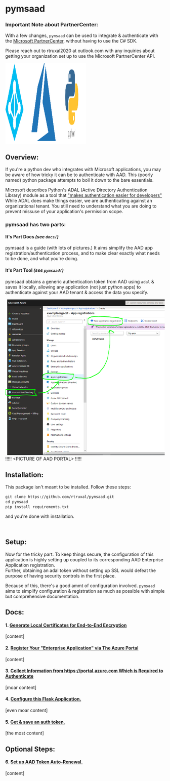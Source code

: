 pymsaad
=======================

### Important Note about PartnerCenter: 
With a few changes, `pymsaad` can be used to integrate & authenticate with the [Microsoft PartnerCenter](https://partnercenter.microsoft.com), without having to use the C# SDK.  

Please reach out to rtruxal2020 at outlook.com with any inquiries about getting your organization set up to use the Microsoft PartnerCenter API.

<img align="center" width="255" height="255" src="https://github.com/rtruxal/pymsaad/blob/master/docs/img/cannot_get_github_to_put_these_in_line.png">


## Overview:
If you're a python dev who integrates with Microsoft applications, you may be aware of how tricky it can be to authenticate with AAD. 
This (poorly named) python package attempts to boil it down to the bare essentials.  

Microsoft describes Python's ADAL (Active Directory Authentication Library) module as a tool that ["makes authentication easier for developers"](https://docs.microsoft.com/en-us/azure/active-directory/develop/active-directory-authentication-libraries)
While ADAL does make things easier, we are authenticating against an organizational tenant. You still need to understand what you are doing to prevent missuse of your application's permission scope. 



### pymsaad has two parts:
#### It's Part Docs _(see `docs/`)_
pymsaad is a guide (with lots of pictures.) It aims simplify the AAD app registration/authentication process, and to make clear exactly what needs to be done, and what you're doing.
#### It's Part Tool _(see `pymsaad/`)_
pymsaad obtains a generic authentication token from AAD using `adal` & saves it locally, allowing any application (not just python apps) to authenticate against your AAD tenant & access the data you specify. 

![aad registration](docs/img/App-Registration.PNG)
!!!!!
\<PICTURE OF AAD PORTAL\>
!!!!!
<br>
## Installation:

This package isn't meant to be installed. Follow these steps:
```
git clone https://github.com/rtruxal/pymsaad.git
cd pymsaad
pip install requirements.txt
```
and you're done with installation.

<br>

## Setup:
Now for the tricky part. To keep things secure, the configuration of this application is highly setting up coupled to its corresponding AAD Enterprise Application registration.  
Further, obtaining an adal token without setting up SSL would defeat the purpose of having security controls in the first place.  

Because of this, there's a good ammt of configuration involved. `pymsaad` aims to simplify configuration & registration as much as possible with simple but comprehensive documentation.

## Docs:
#### 1. [Generate Local Certificates for End-to-End Encryption](docs/1-CERTIFICATES.md) 
[content]

#### 2. [Register Your "Enterprise Application" via The Azure Portal](docs/2-APP_REGISTRATION.md)
[content]

#### 3. [Collect Information from https://portal.azure.com Which is Required to Authenticate](docs/3-GATHER_REGISTRATION_INFO.md)
[moar content]

#### 4. [Configure this Flask Application.](docs/4-CONFIGURE_FLASK.md)
[even moar content]

#### 5. [Get & save an auth token.](docs/5-TEST.md)
[the most content]

## Optional Steps:
#### 6. [Set up AAD Token Auto-Renewal.](docs/6-optional-AUTO_RENEW.md)
[content]